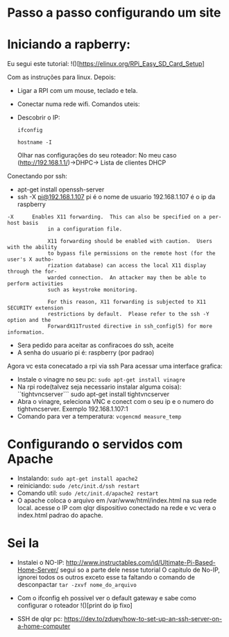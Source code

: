 # Passo a passo configurando um site

# Iniciando a rapberry:
Eu segui este tutorial: !()[https://elinux.org/RPi_Easy_SD_Card_Setup]

Com as instruções para linux.
Depois: 
* Ligar a RPI com um mouse, teclado e tela.
* Conectar numa rede wifi.
Comandos uteis:

* Descobrir o IP:
	```
	ifconfig
	```
	```
	hostname -I
	```
	Olhar nas configurações do seu roteador:
	No meu caso (http://192.168.1.1/)->DHPC-> Lista de clientes DHCP
	
Conectando por ssh:
* apt-get install openssh-server
* ssh -X pi@192.168.1.107
pi é o nome de usuario
192.168.1.107 é o ip da raspberry
```
-X      Enables X11 forwarding.  This can also be specified on a per-host basis
             in a configuration file.

             X11 forwarding should be enabled with caution.  Users with the ability
             to bypass file permissions on the remote host (for the user's X autho‐
             rization database) can access the local X11 display through the for‐
             warded connection.  An attacker may then be able to perform activities
             such as keystroke monitoring.

             For this reason, X11 forwarding is subjected to X11 SECURITY extension
             restrictions by default.  Please refer to the ssh -Y option and the
             ForwardX11Trusted directive in ssh_config(5) for more information.
```
* Sera pedido para aceitar as confiracoes do ssh, aceite
* A senha do usuario pi é: raspberry (por padrao)

Agora vc esta conecatado a rpi via ssh
Para acessar uma interface grafica:
* Instale o vinagre no seu pc: ``sudo apt-get install vinagre``
* Na rpi rode(talvez seja necessario instalar alguma coisa): ``tightvncserver```
sudo apt-get install tightvncserver
* Abra o vinagre, seleciona VNC e conect com o seu ip e o numero do tightvncserver. Exemplo 192.168.1.107:1
* Comando para ver a temperatura: ``vcgencmd measure_temp``

# Configurando o servidos com Apache

* Instalando: ``sudo apt-get install apache2``
* reiniciando: ``sudo /etc/init.d/ssh restart``
* Comando util: ``sudo /etc/init.d/apache2 restart``
* O apache coloca o arquivo em /var/www/html/index.html na sua rede local. acesse o IP com qlqr dispositivo conectado na rede e vc vera o index.html padrao do apache.

# Sei la
* Instalei o NO-IP: http://www.instructables.com/id/Ultimate-Pi-Based-Home-Server/
segui so a parte dele nesse tutorial
O capitulo de No-IP, ignorei todos os outros exceto esse
ta faltando o comando de desconpactar
``tar -zxvf nome_do_arquivo``
* Com o ifconfig eh possivel ver o default gateway e sabe como configurar o roteador
!()[print do ip fixo]

* SSH de qlqr pc: https://dev.to/zduey/how-to-set-up-an-ssh-server-on-a-home-computer






